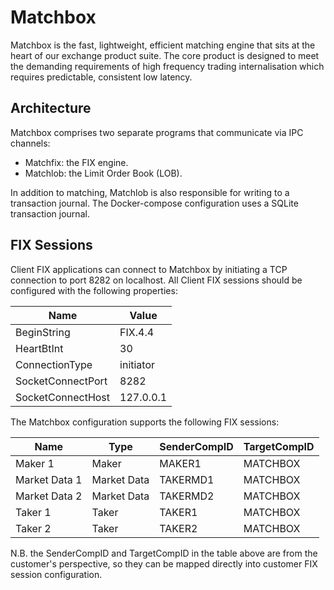# Matchbox

Matchbox is the fast, lightweight, efficient matching engine that sits at the heart of our exchange
product suite. The core product is designed to meet the demanding requirements of high frequency
trading internalisation which requires predictable, consistent low latency.

## Architecture

Matchbox comprises two separate programs that communicate via IPC channels:

- Matchfix: the FIX engine.
- Matchlob: the Limit Order Book (LOB).

In addition to matching, Matchlob is also responsible for writing to a transaction journal.
The Docker-compose configuration uses a SQLite transaction journal.

## FIX Sessions

Client FIX applications can connect to Matchbox by initiating a TCP connection to port 8282 on
localhost. All Client FIX sessions should be configured with the following properties:

| Name              |     Value |
|-------------------|-----------|
| BeginString       |   FIX.4.4 |
| HeartBtInt        |        30 |
| ConnectionType    | initiator |
| SocketConnectPort |      8282 |
| SocketConnectHost | 127.0.0.1 |

The Matchbox configuration supports the following FIX sessions:

| Name          | Type        | SenderCompID | TargetCompID |
|---------------|-------------|--------------|--------------|
| Maker 1       | Maker       | MAKER1       | MATCHBOX     |
| Market Data 1 | Market Data | TAKERMD1     | MATCHBOX     |
| Market Data 2 | Market Data | TAKERMD2     | MATCHBOX     |
| Taker 1       | Taker       | TAKER1       | MATCHBOX     |
| Taker 2       | Taker       | TAKER2       | MATCHBOX     |

N.B. the SenderCompID and TargetCompID in the table above are from the customer's perspective, so
they can be mapped directly into customer FIX session configuration.
